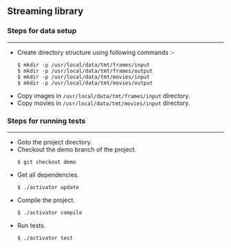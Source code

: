 
## Streaming library

### Steps for data setup
-------------------------

* Create directory structure using following commands :-     
     ``` 
     $ mkdir -p /usr/local/data/tmt/frames/input  
     $ mkdir -p /usr/local/data/tmt/frames/output  
     $ mkdir -p /usr/local/data/tmt/movies/input  
     $ mkdir -p /usr/local/data/tmt/movies/output
     ```
* Copy images in ```/usr/local/data/tmt/frames/input``` directory.
* Copy movies in ```/usr/local/data/tmt/movies/input``` directory.

### Steps for running tests
-------------------------

* Goto the project directory.
* Checkout the demo branch of the project. 
     ```
	 $ git checkout demo
     ```
* Get all dependencies. 
     ```
     $ ./activator update
     ```
* Compile the project.
     ```
     $ ./activator compile
     ```
* Run tests. 
     ```
     $ ./activator test
     ```
